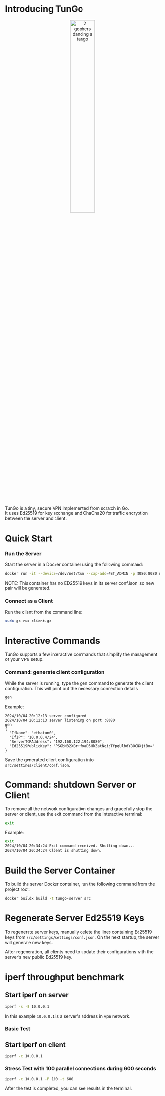 # Introducing TunGo

<p align="center">
  <img 
alt="2 gophers dancing a tango"
src="https://i.ibb.co/K7yzDf6/DALL-E-2024-10-04-20-18-51-A-minimalist-logo-featuring-two-Go-language-mascots-dancing-tango-togethe.webp" width="40%"/>
</p>

TunGo is a tiny, secure VPN implemented from scratch in Go.  
It uses Ed25519 for key exchange and ChaCha20 for traffic encryption between the server and client.

# Quick Start

### Run the Server

Start the server in a Docker container using the following command:

```bash
docker run -it --device=/dev/net/tun --cap-add=NET_ADMIN -p 8080:8080 nlipatov/tungo:tungo-server
```
NOTE: This container has no ED25519 keys in its server conf.json, so new pair will be generated.

### Connect as a Client

Run the client from the command line:

```bash
sudo go run client.go
```

# Interactive Commands

TunGo supports a few interactive commands that simplify the management of your VPN setup.

### Command: generate client configuration

While the server is running, type the gen command to generate the client configuration.
This will print out the necessary connection details.
```bash
gen
```

Example:
```
2024/10/04 20:12:13 server configured
2024/10/04 20:12:13 server listening on port :8080
gen
{
  "IfName": "ethatun0",
  "IfIP": "10.0.0.4/24",
  "ServerTCPAddress": "192.168.122.194:8080",
  "Ed25519PublicKey": "PSGbN32XBr+foaD5HkZatNqigTfpqUlbdYBOCNXjtBo="
}
```

Save the generated client configuration into `src/settings/client/conf.json`.

# Command: shutdown Server or Client

To remove all the network configuration changes and gracefully stop the server or client, use the exit command from the interactive terminal:

```bash
exit
```

Example:
```bash
exit
2024/10/04 20:34:24 Exit command received. Shutting down...
2024/10/04 20:34:24 Client is shutting down.
```
# Build the Server Container

To build the server Docker container, run the following command from the project root:

```bash
docker buildx build -t tungo-server src
```

# Regenerate Server Ed25519 Keys

To regenerate server keys, manually delete the lines containing Ed25519 keys from `src/settings/settings/conf.json`.
On the next startup, the server will generate new keys.

After regeneration, all clients need to update their configurations with the server’s new public Ed25519 key.

# iperf throughput benchmark
## Start iperf on server
```bash
iperf -s -B 10.0.0.1
```
In this example `10.0.0.1` is a server's address in vpn network. 

### Basic Test
## Start iperf on client
```bash
iperf -c 10.0.0.1
```

### Stress Test with 100 parallel connections during 600 seconds
```bash
iperf -c 10.0.0.1 -P 100 -t 600
```
After the test is completed, you can see results in the terminal.